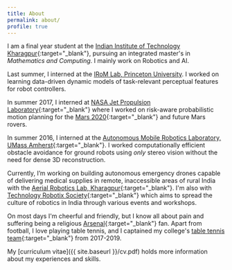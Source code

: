 ```yaml
---
title: About
permalink: about/
profile: true
---
```


I am a final year student at the [Indian Institute of Technology Kharagpur](http://www.iitkgp.ac.in){:target="_blank"}, pursuing an integrated master's in *Mathematics and Computing*. I mainly work on Robotics and AI.

Last summer, I interned at the [IRoM Lab, Princeton University](https://irom-lab.princeton.edu/). I worked on learning data-driven dynamic models of task-relevant perceptual features for robot controllers.

In summer 2017, I interned at [NASA Jet Propulsion Laboratory](https://www.jpl.nasa.gov/){:target="_blank"} where I worked on risk-aware probabilistic motion planning for the [Mars 2020](https://mars.nasa.gov/mars2020/){:target="_blank"} and future Mars rovers. 

In summer 2016, I interned at the [Autonomous Mobile Robotics Laboratory, UMass Amherst](https://amrl.cs.umass.edu/){:target="_blank"}. I worked computationally efficient obstacle avoidance for ground robots using *only* stereo vision without the need for dense 3D reconstruction.

Currently, I’m working on building autonomous emergency drones capable of delivering medical supplies in remote, inaccessible areas of rural India with the [Aerial Robotics Lab, Kharagpur](http://www.aerialroboticskgp.org/){:target="_blank"}. I'm also with [Technology Robotix Society](www.robotix.in){:target="_blank"} which aims to spread the culture of robotics in India through various events and workshops.

On most days I'm cheerful and friendly, but I know all about pain and suffering being a religious [Arsenal](https://www.youtube.com/watch?v=1pZIcO06x6w){:target="_blank"} fan. Apart from football, I love playing table tennis, and I captained my college's [table tennis team](https://wiki.metakgp.org/w/Table_Tennis){:target="_blank"} from 2017-2019.

My [curriculum vitae]({{ site.baseurl }}/cv.pdf) holds more information about my experiences and skills.